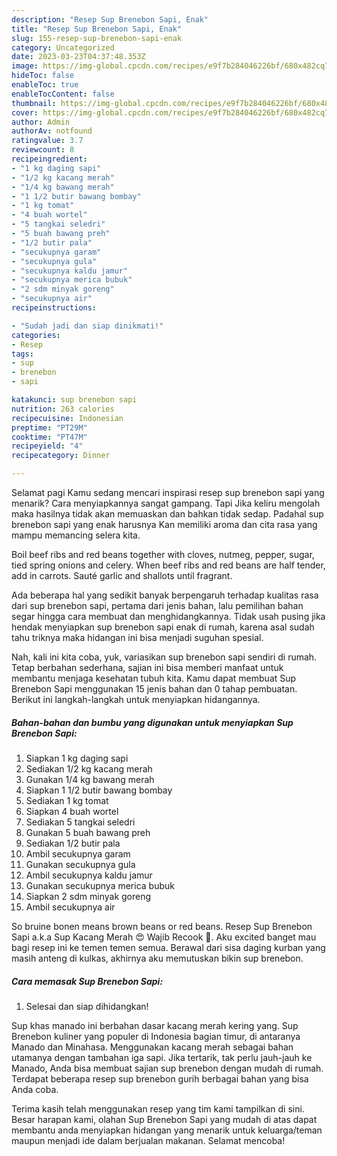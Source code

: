 ```yaml
---
description: "Resep Sup Brenebon Sapi, Enak"
title: "Resep Sup Brenebon Sapi, Enak"
slug: 155-resep-sup-brenebon-sapi-enak
category: Uncategorized
date: 2023-03-23T04:37:48.353Z
image: https://img-global.cpcdn.com/recipes/e9f7b284046226bf/680x482cq70/sup-brenebon-sapi-foto-resep-utama.jpg
hideToc: false
enableToc: true
enableTocContent: false
thumbnail: https://img-global.cpcdn.com/recipes/e9f7b284046226bf/680x482cq70/sup-brenebon-sapi-foto-resep-utama.jpg
cover: https://img-global.cpcdn.com/recipes/e9f7b284046226bf/680x482cq70/sup-brenebon-sapi-foto-resep-utama.jpg
author: Admin
authorAv: notfound
ratingvalue: 3.7
reviewcount: 8
recipeingredient:
- "1 kg daging sapi"
- "1/2 kg kacang merah"
- "1/4 kg bawang merah"
- "1 1/2 butir bawang bombay"
- "1 kg tomat"
- "4 buah wortel"
- "5 tangkai seledri"
- "5 buah bawang preh"
- "1/2 butir pala"
- "secukupnya garam"
- "secukupnya gula"
- "secukupnya kaldu jamur"
- "secukupnya merica bubuk"
- "2 sdm minyak goreng"
- "secukupnya air"
recipeinstructions:

- "Sudah jadi dan siap dinikmati!"
categories:
- Resep
tags:
- sup
- brenebon
- sapi

katakunci: sup brenebon sapi 
nutrition: 263 calories
recipecuisine: Indonesian
preptime: "PT29M"
cooktime: "PT47M"
recipeyield: "4"
recipecategory: Dinner

---
```



Selamat pagi Kamu sedang mencari inspirasi resep sup brenebon sapi yang menarik? Cara menyiapkannya sangat gampang. Tapi Jika keliru mengolah maka hasilnya tidak akan memuaskan dan bahkan tidak sedap. Padahal sup brenebon sapi yang enak harusnya Kan memiliki aroma dan cita rasa yang mampu memancing selera kita.


Boil beef ribs and red beans together with cloves, nutmeg, pepper, sugar, tied spring onions and celery. When beef ribs and red beans are half tender, add in carrots. Sauté garlic and shallots until fragrant.

Ada beberapa hal yang sedikit banyak berpengaruh terhadap kualitas rasa dari sup brenebon sapi, pertama dari jenis bahan, lalu pemilihan bahan segar hingga cara membuat dan menghidangkannya. Tidak usah pusing jika hendak menyiapkan sup brenebon sapi enak di rumah, karena asal sudah tahu triknya maka hidangan ini bisa menjadi suguhan spesial.


Nah, kali ini kita coba, yuk, variasikan sup brenebon sapi sendiri di rumah. Tetap berbahan sederhana, sajian ini bisa memberi manfaat untuk membantu menjaga kesehatan tubuh kita. Kamu dapat membuat Sup Brenebon Sapi menggunakan 15 jenis bahan dan 0 tahap pembuatan. Berikut ini langkah-langkah untuk menyiapkan hidangannya.

<!--inarticleads1-->

##### Bahan-bahan dan bumbu yang digunakan untuk menyiapkan Sup Brenebon Sapi:

1. Siapkan 1 kg daging sapi
1. Sediakan 1/2 kg kacang merah
1. Gunakan 1/4 kg bawang merah
1. Siapkan 1 1/2 butir bawang bombay
1. Sediakan 1 kg tomat
1. Siapkan 4 buah wortel
1. Sediakan 5 tangkai seledri
1. Gunakan 5 buah bawang preh
1. Sediakan 1/2 butir pala
1. Ambil secukupnya garam
1. Gunakan secukupnya gula
1. Ambil secukupnya kaldu jamur
1. Gunakan secukupnya merica bubuk
1. Siapkan 2 sdm minyak goreng
1. Ambil secukupnya air


So bruine bonen means brown beans or red beans. Resep Sup Brenebon Sapi a.k.a Sup Kacang Merah 😍 Wajib Recook 🤗. Aku excited banget mau bagi resep ini ke temen temen semua. Berawal dari sisa daging kurban yang masih anteng di kulkas, akhirnya aku memutuskan bikin sup brenebon. 

<!--inarticleads2-->

##### Cara memasak Sup Brenebon Sapi:


1. Selesai dan siap dihidangkan!

Sup khas manado ini berbahan dasar kacang merah kering yang. Sup Brenebon kuliner yang populer di Indonesia bagian timur, di antaranya Manado dan Minahasa. Menggunakan kacang merah sebagai bahan utamanya dengan tambahan iga sapi. Jika tertarik, tak perlu jauh-jauh ke Manado, Anda bisa membuat sajian sup brenebon dengan mudah di rumah. Terdapat beberapa resep sup brenebon gurih berbagai bahan yang bisa Anda coba. 

Terima kasih telah menggunakan resep yang tim kami tampilkan di sini. Besar harapan kami, olahan Sup Brenebon Sapi yang mudah di atas dapat membantu anda menyiapkan hidangan yang menarik untuk keluarga/teman maupun menjadi ide dalam berjualan makanan. Selamat mencoba!
